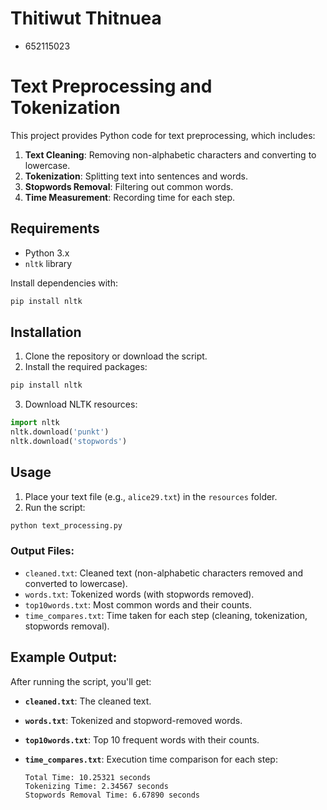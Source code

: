 # Thitiwut Thitnuea
- 652115023


# Text Preprocessing and Tokenization

This project provides Python code for text preprocessing, which includes:
1. **Text Cleaning**: Removing non-alphabetic characters and converting to lowercase.
2. **Tokenization**: Splitting text into sentences and words.
3. **Stopwords Removal**: Filtering out common words.
4. **Time Measurement**: Recording time for each step.

## Requirements

- Python 3.x
- `nltk` library

Install dependencies with:

```bash
pip install nltk
```

## Installation

1. Clone the repository or download the script.
2. Install the required packages:

```bash
pip install nltk
```

3. Download NLTK resources:

```python
import nltk
nltk.download('punkt')
nltk.download('stopwords')
```

## Usage

1. Place your text file (e.g., `alice29.txt`) in the `resources` folder.
2. Run the script:

```bash
python text_processing.py
```

### Output Files:
- `cleaned.txt`: Cleaned text (non-alphabetic characters removed and converted to lowercase).
- `words.txt`: Tokenized words (with stopwords removed).
- `top10words.txt`: Most common words and their counts.
- `time_compares.txt`: Time taken for each step (cleaning, tokenization, stopwords removal).

## Example Output:

After running the script, you'll get:
- **`cleaned.txt`**: The cleaned text.
- **`words.txt`**: Tokenized and stopword-removed words.
- **`top10words.txt`**: Top 10 frequent words with their counts.
- **`time_compares.txt`**: Execution time comparison for each step:

    ```
    Total Time: 10.25321 seconds
    Tokenizing Time: 2.34567 seconds
    Stopwords Removal Time: 6.67890 seconds
    ```


